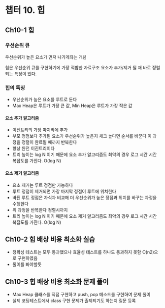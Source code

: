 # 챕터 10. 힙

## Ch10-1 힙

### 우선순위 큐

우선순위가 높은 요소가 먼저 나가게되는 개념

힙은 우선순위 큐를 구현하기에 가장 적합한 자료구조
요소가 추가/제거 될 때 바로 정렬되는 특징이 있다.

### 힙의 특징

- 우선순위가 높은 요소를 루트로 둔다
- Max Heap은 루트가 가장 큰 값, Min Heap은 루트가 가장 작은 값

#### 요소 추가 알고리즘

- 이진트리의 가장 마지막에 추가
- 부모 정점보다 추가된 요소가 우선순위가 높은지 체크 높다면 순서를 바꾼다 이 과정을 정렬이 완료될 때까지 반복한다
- 항상 완전 이진트리이다
- 트리 높이는 log N 이기 때문에 요소 추가 알고리즘도 최악의 경우 로그 시간 시간복잡도를 가진다. O(log N)

#### 요소 제거 알고리즘

- 요소 제거는 루트 정점만 가능하다
- 루트 정점이 제거되면 가장 마지막 정점이 루트에 위치한다
- 바뀐 루트 정점은 자식과 비교해 더 우선순위가 높은 정점과 위치를 바꾸는 과정을 수행한다
- 위 과정을 반복한다 정렬시까지
- 트리 높이는 log N 이기 때문에 요소 제거 알고리즘도 최악의 경우 로그 시간 시간복잡도를 가진다. O(log N)

## Ch10-2 힙 배상 비용 최소화 실습

- 정확성 테스트는 모두 통과했으나 효율성 테스트를 하나도 통과하지 못함 O(n2)으로 구현하였음
- 풀이를 봐야할듯

## Ch10-3 힙 배상 비용 최소화 문제 풀이

- Max Heap 클래스를 직접 구현하고 push, pop 메소드를 구현하여 문제 풀이
- 실제 코딩테스트에서 class 구현 문제가 출제되기도 하는지 질문 등록
